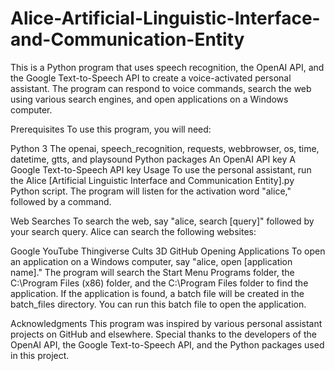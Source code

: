 # Alice-Artificial-Linguistic-Interface-and-Communication-Entity

This is a Python program that uses speech recognition, the OpenAI API, and the Google Text-to-Speech API to create a voice-activated personal assistant. The program can respond to voice commands, search the web using various search engines, and open applications on a Windows computer.

Prerequisites
To use this program, you will need:

Python 3
The openai, speech_recognition, requests, webbrowser, os, time, datetime, gtts, and playsound Python packages
An OpenAI API key
A Google Text-to-Speech API key
Usage
To use the personal assistant, run the Alice [Artificial Linguistic Interface and Communication Entity].py Python script. The program will listen for the activation word "alice," followed by a command.

Web Searches
To search the web, say "alice, search [query]" followed by your search query. Alice can search the following websites:

Google
YouTube
Thingiverse
Cults 3D
GitHub
Opening Applications
To open an application on a Windows computer, say "alice, open [application name]." The program will search the Start Menu Programs folder, the C:\Program Files (x86) folder, and the C:\Program Files folder to find the application. If the application is found, a batch file will be created in the batch_files directory. You can run this batch file to open the application.

Acknowledgments
This program was inspired by various personal assistant projects on GitHub and elsewhere. Special thanks to the developers of the OpenAI API, the Google Text-to-Speech API, and the Python packages used in this project.
